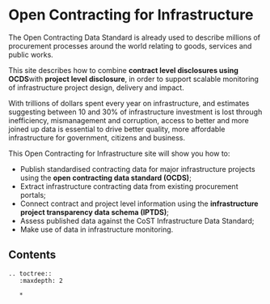 # Open Contracting for Infrastructure

The Open Contracting Data Standard is already used to describe millions of procurement processes around the world relating to goods, services and public works. 

This site describes how to combine **contract level disclosures using OCDS**with **project level disclosure**, in order to support scalable monitoring of infrastructure project design, delivery and impact. 

With trillions of dollars spent every year on infrastructure, and estimates suggesting between 10 and 30% of infrastructure investment is lost through inefficiency, mismanagement and corruption, access to better and more joined up data is essential to drive better quality, more affordable infrastructure for government, citizens and business.

This Open Contracting for Infrastructure site will show you how to:

* Publish standardised contracting data for major infrastructure projects using the **open contracting data standard (OCDS)**;
* Extract infrastructure contracting data from existing procurement portals;
* Connect contract and project level information using the **infrastructure project transparency data schema (IPTDS)**;
* Assess published data against the CoST Infrastructure Data Standard;
* Make use of data in infrastructure monitoring.




## Contents

```eval_rst
.. toctree::
   :maxdepth: 2

   *
```
